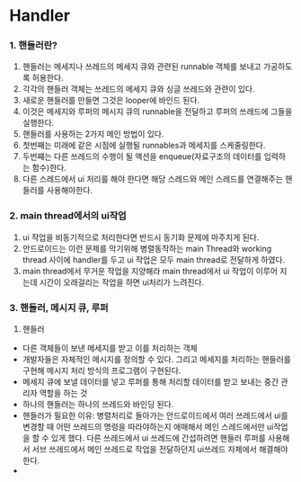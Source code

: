 # Handler
### 1. 핸들러란?
1. 핸들러는 메세지나 쓰레드의 메세지 큐와 관련된 runnable 객체를 보내고 가공하도록 허용한다.
2. 각각의 핸들러 객체는 쓰레드의 메세지 큐와 싱글 쓰레드와 관련이 있다.
3. 새로운 핸들러를 만들면 그것은 looper에 바인드 된다.
4. 이것은 메세지와 루퍼의 메시지 큐의 runnable을 전달하고 루퍼의 쓰레드에 그들을 실행한다.
5. 핸들러를 사용하는 2가지 메인 방법이 있다.
6. 첫번째는 미래에 같은 시점에 실행될 runnables과 메세지를 스케줄링한다.
7. 두번쨰는 다른 쓰레드의 수행이 될 액션을 enqueue(자료구조의 데이터를 입력하는 함수)한다.
8. 다른 스레드에서 ui 처리를 해야 한다면 해당 스레드와 메인 스레드를 연결해주는 핸들러를 사용해야한다.

### 2. main thread에서의 ui작업
1. ui 작업을 비동기적으로 처리한다면 반드시 동기화 문제에 마주치게 된다.
2. 안드로이드는 이런 문제를 막기위해 병렬동작하는 main Thread와 working thread 사이에 handler를 두고 ui 작업은 모두 main thread로 전달하게 하였다.
3. main thread에서 무거운 작업을 지양해라 main thread에서 ui 작업이 이루어 지는데 시간이 오래걸리는 작업을 하면 ui처리가 느려진다.

### 3. 핸들러, 메시지 큐, 루퍼
1. 핸들러 
  - 다른 객체들이 보낸 메세지를 받고 이를 처리하는 객체 
  - 개발자들은 자체적인 메시지를 정의할 수 있다. 그리고 메세지를 처리하는 핸들러를 구현해 메시지 처리 방식의 프로그램이 구현된다.
  - 메세지 큐에 보낼 데이터를 넣고 루퍼를 통해 처리할 데이터를 받고 보내는 중간 관리자 역할을 하는 것
  - 하나의 핸들러는 하나의 쓰레드와 바인딩 된다.
  - 핸들러가 필요한 이유: 병렬처리로 돌아가는 안드로이드에서 여러 쓰레드에서 ui를 변경할 때 어떤 쓰레드의 명령을 따라야하는지 애매해서 메인 스레드에서만 ui작업을 할 수 있게 했다. 다른 쓰레드에서 ui 쓰레드에 간섭하려면 핸들러 루퍼를 사용해서 서브 쓰레드에서 메인 쓰레드로 작업을 전달하던지 ui쓰레드 자체에서 해결해야한다.
  - 
